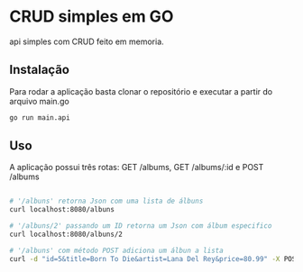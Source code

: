 # CRUD simples em GO

api simples com CRUD feito em memoria.

## Instalação

Para rodar a aplicação basta clonar o repositório e executar a partir do arquivo main.go

```bash
go run main.api
```

## Uso
A aplicação possui três rotas: GET /albums, GET /albums/:id e POST /albums

```bash

# '/albuns' retorna Json com uma lista de álbuns
curl localhost:8080/albuns

# '/albuns/2' passando um ID retorna um Json com álbum especifico 
curl localhost:8080/albuns/2

# '/albuns' com método POST adiciona um álbun a lista
curl -d "id=5&title=Born To Die&artist=Lana Del Rey&price=80.99" -X POST http://localhost:8080/albums
